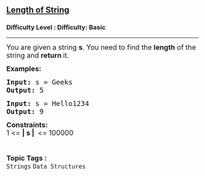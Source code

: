 <h2><a href="https://www.geeksforgeeks.org/problems/length-of-string/1?page=6&category=Arrays,Strings&difficulty=Basic&status=solved,unsolved,attempted&sortBy=submissions">Length of String</a></h2><h3>Difficulty Level : Difficulty: Basic</h3><hr><div class="problems_problem_content__Xm_eO"><p><span style="font-size: 18px;">You are given a string <strong>s</strong>. You need to find the <strong>length</strong> of the string and <strong>return </strong>it.</span></p>
<p><span style="font-size: 18px;"><strong>Examples:</strong></span></p>
<pre><span style="font-size: 18px;"><strong>Input: </strong>s = Geeks
<strong>Output: </strong>5</span></pre>
<pre><span style="font-size: 18px;"><strong>Input: </strong>s = Hello1234
<strong>Output: </strong>9</span></pre>
<p><span style="font-size: 18px;"><strong>Constraints:</strong><br>1 &lt;= <strong>| s |&nbsp;</strong>&nbsp;&lt;= 100000</span></p></div><br><p><span style=font-size:18px><strong>Topic Tags : </strong><br><code>Strings</code>&nbsp;<code>Data Structures</code>&nbsp;